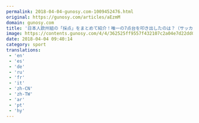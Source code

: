 ```yaml
---
permalink: 2018-04-04-gunosy.com-1009452476.html
original: https://gunosy.com/articles/aEzmM
domain: gunosy.com
title: '日本人欧州組の「採点」をまとめて紹介！唯一の7点台を叩き出したのは？（サッカーダイジェストWeb） - グノシー'
image: https://contents.gunosy.com/4/4/362525ff9557f432107c2a04e7d22dd0_content.jpg
date: 2018-04-04 09:40:14
category: sport
translations: 
 - 'en'
 - 'es'
 - 'de'
 - 'ru'
 - 'fr'
 - 'it'
 - 'zh-CN'
 - 'zh-TW'
 - 'ar'
 - 'pt'
 - 'hy'
---
```


